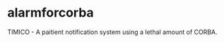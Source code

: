 alarmforcorba
=============

TIMICO - A paitient notification system using a lethal amount of CORBA.
